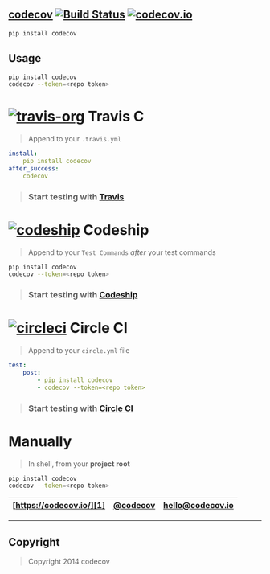 [codecov][1] [![Build Status](https://secure.travis-ci.org/codecov/codecov-python.svg?branch=master)](http://travis-ci.org/codecov/codecov-python) [![codecov.io](https://codecov.io/github/codecov/codecov-python/coverage.svg?branch=master)](https://codecov.io/github/codecov/codecov-python)
----------

```sh
pip install codecov
```

## Usage

```sh
pip install codecov
codecov --token=<repo token>
```

# [![travis-org](https://avatars2.githubusercontent.com/u/639823?v=2&s=50)](https://travis-ci.org) Travis C
> Append to your `.travis.yml`

```yml
install:
    pip install codecov
after_success:
    codecov
```

> ### Start testing with [Travis](https://travis-ci.org/)

# [![codeship](https://avatars1.githubusercontent.com/u/2988541?v=2&s=50)](https://codeship.io/) Codeship
> Append to your `Test Commands` *after* your test commands

```sh
pip install codecov
codecov --token=<repo token>
```

> ### Start testing with [Codeship](https://codeship.io/)


# [![circleci](https://avatars0.githubusercontent.com/u/1231870?v=2&s=50)](https://circleci.com/) Circle CI
> Append to your `circle.yml` file

```yml
test:
    post:
        - pip install codecov
        - codecov --token=<repo token>
```
> ### Start testing with [Circle CI](https://circleci.com/)

# Manually
> In shell, from your **project root**

```sh
pip install codecov
codecov --token=<repo token>
```


| [https://codecov.io/][1] | [@codecov][2] | [hello@codecov.io][3] |
| ------------------------ | ------------- | --------------------- |

-----


[1]: https://codecov.io/
[2]: https://twitter.com/codecov
[3]: mailto:hello@codecov.io

## Copyright

> Copyright 2014 codecov
